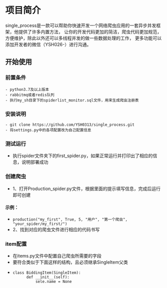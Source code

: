# 项目简介
single_process是一款可以帮助你快速开发一个网络爬虫应用的一套异步并发框架，他提供了许多内置方法，
让你的开发代码更加的简洁，爬虫代码更加规范，方便维护，除此以外还可以多线程并发的做一些数据处理的工作，
更多功能可以添加开发者的微信（YSH026-）进行沟通。

## 开始使用

### 前置条件
    - python3.7及以上版本
    - rabbitmq或者redis队列
    - 执行my_sh目录下的spiderlist_monitor.sql文件，用来生成爬虫注册表
### 安装说明
    - git clone https://github.com/YSH0313/single_process.git
    - 将settings.py中的各项配置改为自己配置信息

### 测试运行
- 执行spider文件夹下的first_spider.py，如果正常运行并打印出了相应的信息，说明部署成功

### 创建爬虫
- 1、打开Production_spider.py文件，根据里面的提示填写信息，完成后运行即可创建
#### 示例：
- `production("my_first", True, 5, "用户", "第一个爬虫", "your_spider/my_first/")`
- 2、找到对应的爬虫文件进行相应的代码书写

### item配置
- 在items.py文件中配置自己爬虫所需要的字段
- 要符合类似于下面这样的结构，且必须继承SingleItem父类
- ```
  class BiddingItem(SingleItem):
        def __init__(self):
            sele.name = None
  ```